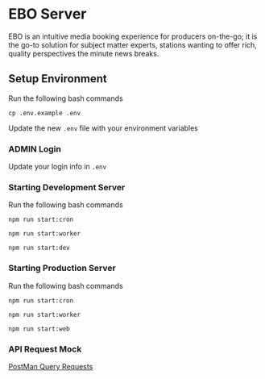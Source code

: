 # EBO Server

EBO is an intuitive media booking experience for producers on-the-go; it is the go-to solution for subject matter experts, stations wanting to offer rich, quality perspectives the minute news breaks.


## Setup Environment

Run the following bash commands

`cp .env.example .env`

Update the new `.env` file with your environment variables


### ADMIN Login
Update your login info in `.env`


### Starting Development Server

Run the following bash commands

`npm run start:cron`


`npm run start:worker`


`npm run start:dev`


### Starting Production Server

Run the following bash commands

`npm run start:cron`


`npm run start:worker`


`npm run start:web`


### API Request Mock
[PostMan Query Requests](https://documenter.getpostman.com/view/8729563/SztD4nEQ)

